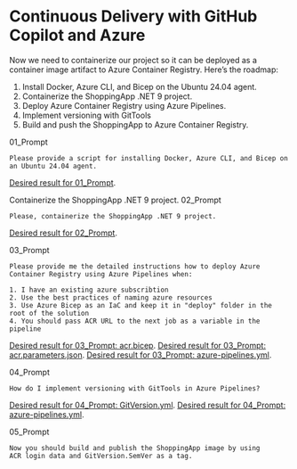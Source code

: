 # Continuous Delivery with GitHub Copilot and Azure

Now we need to containerize our project so it can be deployed as a container image artifact to Azure Container Registry. Here’s the roadmap:

1. Install Docker, Azure CLI, and Bicep on the Ubuntu 24.04 agent.
2. Containerize the ShoppingApp .NET 9 project.
3. Deploy Azure Container Registry using Azure Pipelines.
4. Implement versioning with GitTools
5. Build and push the ShoppingApp to Azure Container Registry.

01_Prompt
```
Please provide a script for installing Docker, Azure CLI, and Bicep on an Ubuntu 24.04 agent.
```
[Desired result for 01_Prompt](04_Continuous_Delivery_Artifacts/01_install-docker-and-azure-cli.sh).

Containerize the ShoppingApp .NET 9 project.
02_Prompt
```
Please, containerize the ShoppingApp .NET 9 project.
```
[Desired result for 02_Prompt](04_Continuous_Delivery_Artifacts/02_shopping-app-dockerfile).

03_Prompt
```
Please provide me the detailed instructions how to deploy Azure Container Registry using Azure Pipelines when:

1. I have an existing azure subscribtion
2. Use the best practices of naming azure resources
3. Use Azure Bicep as an IaC and keep it in "deploy" folder in the root of the solution
4. You should pass ACR URL to the next job as a variable in the pipeline
```
[Desired result for 03_Prompt: acr.bicep](04_Continuous_Delivery_Artifacts/03_01_acr.bicep).
[Desired result for 03_Prompt: acr.parameters.json](04_Continuous_Delivery_Artifacts/03_02_acr.parameters.json).
[Desired result for 03_Prompt: azure-pipelines.yml](04_Continuous_Delivery_Artifacts/03_03_azure-pipelines.yml).

04_Prompt
```
How do I implement versioning with GitTools in Azure Pipelines?
```
[Desired result for 04_Prompt: GitVersion.yml](04_Continuous_Delivery_Artifacts/04_01_gitVersion.yml).
[Desired result for 04_Prompt: azure-pipelines.yml](04_Continuous_Delivery_Artifacts/04_02_azure-pipelines.yml).

05_Prompt
```
Now you should build and publish the ShoppingApp image by using
ACR login data and GitVersion.SemVer as a tag.
```